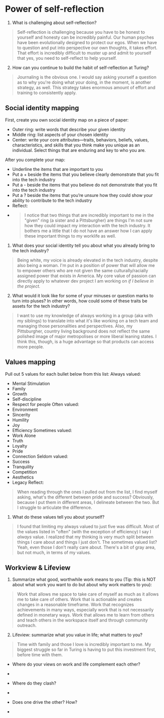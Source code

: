 # Power of self-reflection
1. What is challenging about self-reflection?
> Self-reflection is challenging because you have to be honest to yourself and honesty can be incredibly painful. Our human psyches have been evolutionally designed to protect our egos. When we have to question and put into perspective our own thoughts, it takes effort. That effort is incredibly difficult to muster up and admit to yourself that yes, you need to self-reflect to help yourself.
2. How can you continue to build the habit of self-reflection at Turing?
> Journaling is the obvious one. I would say asking yourself a question as to why you're doing what your doing, in the moment, is another strategy, as well. This strategy takes enormous amount of effort and training to consistently apply.

## Social identity mapping
First, create you own social identity map on a piece of paper:

- Outer ring: write words that describe your given identity
- Middle ring: list aspects of your chosen identity
- Center: write your core attributes—traits, behaviors, beliefs, values, characteristics, and skills that you think make you unique as an individual. Select things that are enduring and key to who you are.  

After you complete your map:
- Underline the items that are important to you
- Put a + beside the items that you believe clearly demonstrate that you fit into the tech industry
- Put a - beside the items that you believe do not demonstrate that you fit into the tech industry
- Put a ? beside the items that you’re unsure how they could show your ability to contribute to the tech industry
- Reflect:
- >  I notice that two things that are incredibly important to me in the "given" ring (a sister and a Pittsburgher) are things I'm not sure how they could impact my interaction with the tech industry. It bothers me a little that I do not have an answer how I can apply these important things to my worklife as well.

1. What does your social identity tell you about what you already bring to the tech industry?
> Being white, my voice is already elevated in the tech industry, despite also being a woman. I'm put in a position of power that will allow me to empower others who are not given the same culturally/racially assigned power that exists in America. My core value of passion can directly apply to whatever dev project I am working on *if I believe in the project.*  
2. What would it look like for some of your minuses or question marks to turn into pluses? In other words, how could some of these traits be assets for the tech industry?
> I want to use my knowledge of always working in a group (aka with my siblings) to translate into what it's like working on a tech team and managing those personalities and perspectives. Also, my Pittsburgher, country living background does not reflect the same polished image of major metropolises or more liberal leaning states. I think this, though, is a huge advantage so that products can access more people.  

## Values mapping
Pull out 5 values for each bullet below from this list:
Always valued:
- Mental Stimulation
- Family
- Growth
- Self-discipline
- Respect for people
Often valued:
- Environment
- Sincerity
- Humility
- Joy
- Efficiency
Sometimes valued:
- Work Alone
- Truth
- Loyalty
- Pride
- Connection
Seldom valued:
- Success
- Tranquility
- Competition
- Aesthetics
- Legacy
Reflect:
> When reading through the ones I pulled out from the list, I find myself asking, what's the different between pride and success? Obviously, because I put them in different areas, I delineate between the two. But I struggle to articulate the difference.

1. What do these values tell you about yourself?
> I found that limiting my always valued to just five was difficult. Most of the values listed in "often" (with the exception of efficiency) I say I *always* value. I realized that my thinking is very much split between things I care about and things I just don't. The sometimes valued list? Yeah, even those I don't really care about. There's a bit of gray area, but not much, in terms of my values.


## Workview & Lifeview  
1. Summarize what good, worthwhile work means to you (Tip: this is NOT about what work you want to do but about why work matters to you):
> Work that allows me space to take care of myself as much as it allows me to take care of others. Work that is actionable and creates changes in a reasonable timeframe. Work that recognizes achievements in many ways, especially work that is not necessarily defined in monetary ways. Work that allows me to learn from others and teach others in the workspace itself and through community outreach.

2. Lifeview: summarize what you value in life; what matters to you?
  > Time with family and those I love is incredibly important to me. My biggest struggle so far in Turing is having to put this investment first, before time with them. 
 - Where do your views on work and life complement each other?
  - >
 - Where do they clash?
  - >
 - Does one drive the other? How?
  - >
